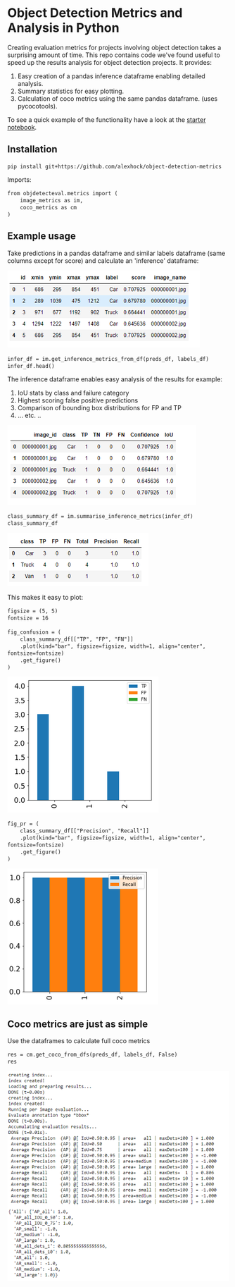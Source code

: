 # Object Detection Metrics and Analysis in Python

Creating evaluation metrics for projects involving object detection takes a surprising amount of time. This repo contains code we've found useful to speed up the results analysis for object detection projects. It provides:

1. Easy creation of a pandas inference dataframe enabling detailed analysis.
2. Summary statistics for easy plotting.
3. Calculation of coco metrics using the same pandas dataframe. (uses pycocotools).

To see a quick example of the functionality have a look at the [starter notebook](./nbs/object-detection-metrics.ipynb).

## Installation

    pip install git+https://github.com/alexhock/object-detection-metrics

Imports:

    from objdetecteval.metrics import (
        image_metrics as im,
        coco_metrics as cm
    )

## Example usage


Take predictions in a pandas dataframe and similar labels dataframe (same columns except for score) and calculate an 'inference' dataframe:

![Predictions](./images/predictions.PNG)

    infer_df = im.get_inference_metrics_from_df(preds_df, labels_df)
    infer_df.head()

The inference dataframe enables easy analysis of the results for example:
1. IoU stats by class and failure category
2. Highest scoring false positive predictions
3. Comparison of bounding box distributions for FP and TP
4. ... etc. ..


![Inference dataframe](./images/inf.PNG)

    class_summary_df = im.summarise_inference_metrics(infer_df)
    class_summary_df

![Summary dataframe](./images/summary.PNG)

This makes it easy to plot:


    figsize = (5, 5)
    fontsize = 16

    fig_confusion = (
        class_summary_df[["TP", "FP", "FN"]]
        .plot(kind="bar", figsize=figsize, width=1, align="center", fontsize=fontsize)
        .get_figure()
    )


![Confusion](./images/TP.PNG)

    fig_pr = (
        class_summary_df[["Precision", "Recall"]]
        .plot(kind="bar", figsize=figsize, width=1, align="center", fontsize=fontsize)
        .get_figure()
    )

![PR](./images/PR.PNG)

## Coco metrics are just as simple

Use the dataframes to calculate full coco metrics


    res = cm.get_coco_from_dfs(preds_df, labels_df, False)
    res

![Coco](./images/coco.PNG)
